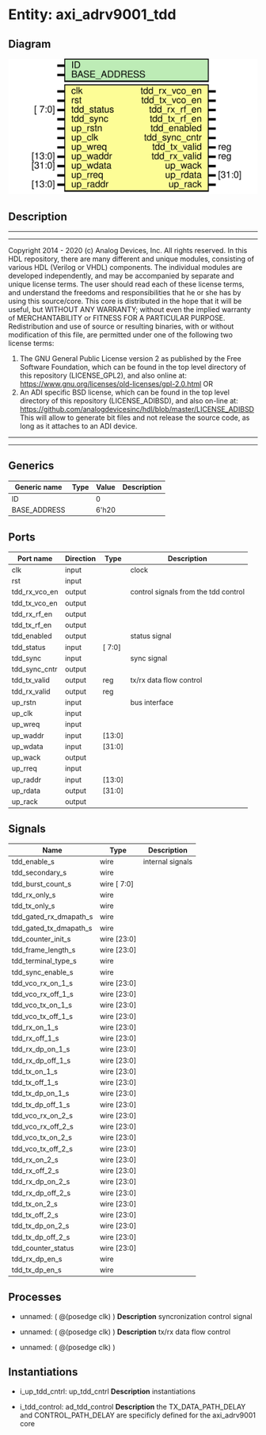 # Entity: axi_adrv9001_tdd

## Diagram

![Diagram](axi_adrv9001_tdd.svg "Diagram")
## Description

***************************************************************************
 ***************************************************************************
 Copyright 2014 - 2020 (c) Analog Devices, Inc. All rights reserved.
 In this HDL repository, there are many different and unique modules, consisting
 of various HDL (Verilog or VHDL) components. The individual modules are
 developed independently, and may be accompanied by separate and unique license
 terms.
 The user should read each of these license terms, and understand the
 freedoms and responsibilities that he or she has by using this source/core.
 This core is distributed in the hope that it will be useful, but WITHOUT ANY
 WARRANTY; without even the implied warranty of MERCHANTABILITY or FITNESS FOR
 A PARTICULAR PURPOSE.
 Redistribution and use of source or resulting binaries, with or without modification
 of this file, are permitted under one of the following two license terms:
   1. The GNU General Public License version 2 as published by the
      Free Software Foundation, which can be found in the top level directory
      of this repository (LICENSE_GPL2), and also online at:
      <https://www.gnu.org/licenses/old-licenses/gpl-2.0.html>
 OR
   2. An ADI specific BSD license, which can be found in the top level directory
      of this repository (LICENSE_ADIBSD), and also on-line at:
      https://github.com/analogdevicesinc/hdl/blob/master/LICENSE_ADIBSD
      This will allow to generate bit files and not release the source code,
      as long as it attaches to an ADI device.
 ***************************************************************************
 ***************************************************************************
 
## Generics

| Generic name | Type | Value | Description |
| ------------ | ---- | ----- | ----------- |
| ID           |      | 0     |             |
| BASE_ADDRESS |      | 6'h20 |             |
## Ports

| Port name     | Direction | Type   | Description                          |
| ------------- | --------- | ------ | ------------------------------------ |
| clk           | input     |        | clock                                |
| rst           | input     |        |                                      |
| tdd_rx_vco_en | output    |        | control signals from the tdd control |
| tdd_tx_vco_en | output    |        |                                      |
| tdd_rx_rf_en  | output    |        |                                      |
| tdd_tx_rf_en  | output    |        |                                      |
| tdd_enabled   | output    |        | status signal                        |
| tdd_status    | input     | [ 7:0] |                                      |
| tdd_sync      | input     |        | sync signal                          |
| tdd_sync_cntr | output    |        |                                      |
| tdd_tx_valid  | output    | reg    | tx/rx data flow control              |
| tdd_rx_valid  | output    | reg    |                                      |
| up_rstn       | input     |        | bus interface                        |
| up_clk        | input     |        |                                      |
| up_wreq       | input     |        |                                      |
| up_waddr      | input     | [13:0] |                                      |
| up_wdata      | input     | [31:0] |                                      |
| up_wack       | output    |        |                                      |
| up_rreq       | input     |        |                                      |
| up_raddr      | input     | [13:0] |                                      |
| up_rdata      | output    | [31:0] |                                      |
| up_rack       | output    |        |                                      |
## Signals

| Name                   | Type        | Description       |
| ---------------------- | ----------- | ----------------- |
| tdd_enable_s           | wire        | internal signals  |
| tdd_secondary_s        | wire        |                   |
| tdd_burst_count_s      | wire [ 7:0] |                   |
| tdd_rx_only_s          | wire        |                   |
| tdd_tx_only_s          | wire        |                   |
| tdd_gated_rx_dmapath_s | wire        |                   |
| tdd_gated_tx_dmapath_s | wire        |                   |
| tdd_counter_init_s     | wire [23:0] |                   |
| tdd_frame_length_s     | wire [23:0] |                   |
| tdd_terminal_type_s    | wire        |                   |
| tdd_sync_enable_s      | wire        |                   |
| tdd_vco_rx_on_1_s      | wire [23:0] |                   |
| tdd_vco_rx_off_1_s     | wire [23:0] |                   |
| tdd_vco_tx_on_1_s      | wire [23:0] |                   |
| tdd_vco_tx_off_1_s     | wire [23:0] |                   |
| tdd_rx_on_1_s          | wire [23:0] |                   |
| tdd_rx_off_1_s         | wire [23:0] |                   |
| tdd_rx_dp_on_1_s       | wire [23:0] |                   |
| tdd_rx_dp_off_1_s      | wire [23:0] |                   |
| tdd_tx_on_1_s          | wire [23:0] |                   |
| tdd_tx_off_1_s         | wire [23:0] |                   |
| tdd_tx_dp_on_1_s       | wire [23:0] |                   |
| tdd_tx_dp_off_1_s      | wire [23:0] |                   |
| tdd_vco_rx_on_2_s      | wire [23:0] |                   |
| tdd_vco_rx_off_2_s     | wire [23:0] |                   |
| tdd_vco_tx_on_2_s      | wire [23:0] |                   |
| tdd_vco_tx_off_2_s     | wire [23:0] |                   |
| tdd_rx_on_2_s          | wire [23:0] |                   |
| tdd_rx_off_2_s         | wire [23:0] |                   |
| tdd_rx_dp_on_2_s       | wire [23:0] |                   |
| tdd_rx_dp_off_2_s      | wire [23:0] |                   |
| tdd_tx_on_2_s          | wire [23:0] |                   |
| tdd_tx_off_2_s         | wire [23:0] |                   |
| tdd_tx_dp_on_2_s       | wire [23:0] |                   |
| tdd_tx_dp_off_2_s      | wire [23:0] |                   |
| tdd_counter_status     | wire [23:0] |                   |
| tdd_rx_dp_en_s         | wire        |                   |
| tdd_tx_dp_en_s         | wire        |                   |
## Processes
- unnamed: ( @(posedge clk) )
**Description**
syncronization control signal

- unnamed: ( @(posedge clk) )
**Description**
tx/rx data flow control

- unnamed: ( @(posedge clk) )
## Instantiations

- i_up_tdd_cntrl: up_tdd_cntrl
**Description**
instantiations

- i_tdd_control: ad_tdd_control
**Description**
the TX_DATA_PATH_DELAY and CONTROL_PATH_DELAY are specificly defined
for the axi_adrv9001 core

